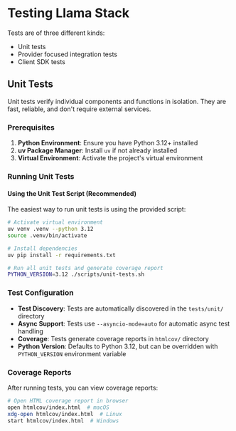 # Testing Llama Stack

Tests are of three different kinds:
- Unit tests
- Provider focused integration tests
- Client SDK tests

## Unit Tests

Unit tests verify individual components and functions in isolation. They are fast, reliable, and don't require external services.

### Prerequisites

1. **Python Environment**: Ensure you have Python 3.12+ installed
2. **uv Package Manager**: Install `uv` if not already installed
3. **Virtual Environment**: Activate the project's virtual environment

### Running Unit Tests

#### Using the Unit Test Script (Recommended)

The easiest way to run unit tests is using the provided script:

```bash
# Activate virtual environment
uv venv .venv --python 3.12
source .venv/bin/activate

# Install dependencies
uv pip install -r requirements.txt

# Run all unit tests and generate coverage report
PYTHON_VERSION=3.12 ./scripts/unit-tests.sh
```

### Test Configuration

- **Test Discovery**: Tests are automatically discovered in the `tests/unit/` directory
- **Async Support**: Tests use `--asyncio-mode=auto` for automatic async test handling
- **Coverage**: Tests generate coverage reports in `htmlcov/` directory
- **Python Version**: Defaults to Python 3.12, but can be overridden with `PYTHON_VERSION` environment variable

### Coverage Reports

After running tests, you can view coverage reports:

```bash
# Open HTML coverage report in browser
open htmlcov/index.html  # macOS
xdg-open htmlcov/index.html  # Linux
start htmlcov/index.html  # Windows
```
